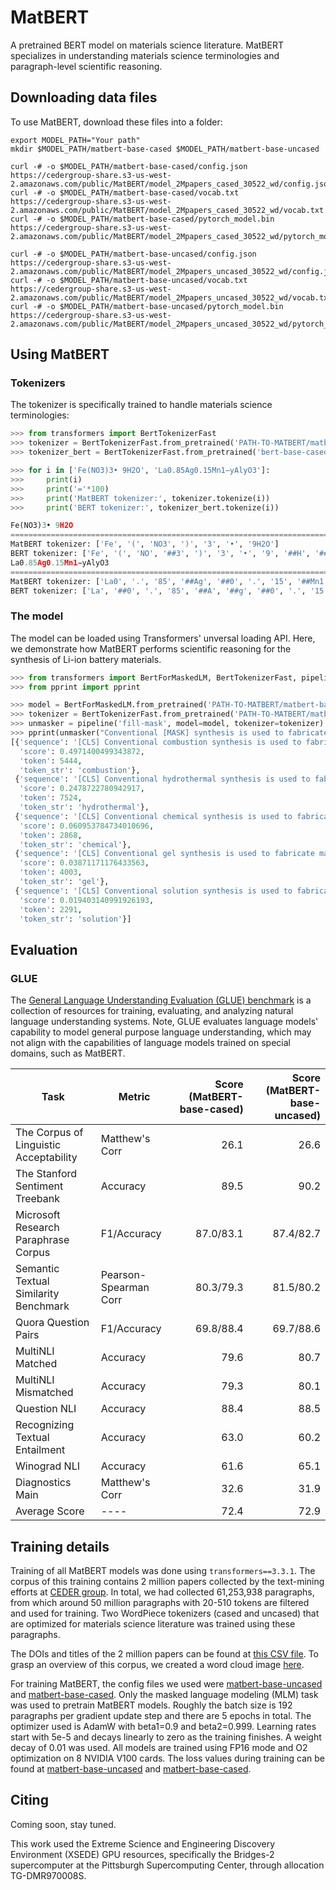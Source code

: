 # MatBERT
A pretrained BERT model on materials science literature. MatBERT specializes in understanding 
materials science terminologies and paragraph-level scientific reasoning.

## Downloading data files

To use MatBERT, download these files into a folder:

```
export MODEL_PATH="Your path"
mkdir $MODEL_PATH/matbert-base-cased $MODEL_PATH/matbert-base-uncased

curl -# -o $MODEL_PATH/matbert-base-cased/config.json https://cedergroup-share.s3-us-west-2.amazonaws.com/public/MatBERT/model_2Mpapers_cased_30522_wd/config.json
curl -# -o $MODEL_PATH/matbert-base-cased/vocab.txt https://cedergroup-share.s3-us-west-2.amazonaws.com/public/MatBERT/model_2Mpapers_cased_30522_wd/vocab.txt
curl -# -o $MODEL_PATH/matbert-base-cased/pytorch_model.bin https://cedergroup-share.s3-us-west-2.amazonaws.com/public/MatBERT/model_2Mpapers_cased_30522_wd/pytorch_model.bin

curl -# -o $MODEL_PATH/matbert-base-uncased/config.json https://cedergroup-share.s3-us-west-2.amazonaws.com/public/MatBERT/model_2Mpapers_uncased_30522_wd/config.json
curl -# -o $MODEL_PATH/matbert-base-uncased/vocab.txt https://cedergroup-share.s3-us-west-2.amazonaws.com/public/MatBERT/model_2Mpapers_uncased_30522_wd/vocab.txt
curl -# -o $MODEL_PATH/matbert-base-uncased/pytorch_model.bin https://cedergroup-share.s3-us-west-2.amazonaws.com/public/MatBERT/model_2Mpapers_uncased_30522_wd/pytorch_model.bin
```

## Using MatBERT

### Tokenizers

The tokenizer is specifically trained to handle materials science terminologies:

```python
>>> from transformers import BertTokenizerFast
>>> tokenizer = BertTokenizerFast.from_pretrained('PATH-TO-MATBERT/matbert-base-cased', do_lower_case=False)
>>> tokenizer_bert = BertTokenizerFast.from_pretrained('bert-base-cased', do_lower_case=False)

>>> for i in ['Fe(NO3)3• 9H2O', 'La0.85Ag0.15Mn1−yAlyO3']:
>>>     print(i)
>>>     print('='*100)
>>>     print('MatBERT tokenizer:', tokenizer.tokenize(i))
>>>     print('BERT tokenizer:', tokenizer_bert.tokenize(i))

Fe(NO3)3• 9H2O
====================================================================================================
MatBERT tokenizer: ['Fe', '(', 'NO3', ')', '3', '•', '9H2O']
BERT tokenizer: ['Fe', '(', 'NO', '##3', ')', '3', '•', '9', '##H', '##2', '##O']
La0.85Ag0.15Mn1−yAlyO3
====================================================================================================
MatBERT tokenizer: ['La0', '.', '85', '##Ag', '##0', '.', '15', '##Mn1', '##−y', '##Al', '##y', '##O3']
BERT tokenizer: ['La', '##0', '.', '85', '##A', '##g', '##0', '.', '15', '##M', '##n', '##1', '##−', '##y', '##A', '##ly', '##O', '##3']
```

### The model

The model can be loaded using Transformers' unversal loading API. Here, we demonstrate
how MatBERT performs scientific reasoning for the synthesis of Li-ion battery materials.

```python
>>> from transformers import BertForMaskedLM, BertTokenizerFast, pipeline
>>> from pprint import pprint

>>> model = BertForMaskedLM.from_pretrained('PATH-TO-MATBERT/matbert-base-cased')
>>> tokenizer = BertTokenizerFast.from_pretrained('PATH-TO-MATBERT/matbert-base-cased', do_lower_case=False)
>>> unmasker = pipeline('fill-mask', model=model, tokenizer=tokenizer)
>>> pprint(unmasker("Conventional [MASK] synthesis is used to fabricate material LiMn2O4."))
[{'sequence': '[CLS] Conventional combustion synthesis is used to fabricate material LiMn2O4. [SEP]',
  'score': 0.4971400499343872,
  'token': 5444,
  'token_str': 'combustion'},
 {'sequence': '[CLS] Conventional hydrothermal synthesis is used to fabricate material LiMn2O4. [SEP]',
  'score': 0.2478722780942917,
  'token': 7524,
  'token_str': 'hydrothermal'},
 {'sequence': '[CLS] Conventional chemical synthesis is used to fabricate material LiMn2O4. [SEP]',
  'score': 0.060953784734010696,
  'token': 2868,
  'token_str': 'chemical'},
 {'sequence': '[CLS] Conventional gel synthesis is used to fabricate material LiMn2O4. [SEP]',
  'score': 0.03871171176433563,
  'token': 4003,
  'token_str': 'gel'},
 {'sequence': '[CLS] Conventional solution synthesis is used to fabricate material LiMn2O4. [SEP]',
  'score': 0.019403140991926193,
  'token': 2291,
  'token_str': 'solution'}]
```

## Evaluation

### GLUE

The [General Language Understanding Evaluation (GLUE) benchmark](https://gluebenchmark.com/) 
is a collection of resources for training, evaluating, and analyzing natural language understanding systems.
Note, GLUE evaluates language models' capability to model general purpose language understanding,
which may not align with the capabilities of language models trained on special domains, such as MatBERT.

| Task                                   | Metric                | Score (MatBERT-base-cased) | Score (MatBERT-base-uncased) |
|----------------------------------------|-----------------------|---------------------------:|-----------------------------:|
| The Corpus of Linguistic Acceptability | Matthew's Corr        |                       26.1 |                         26.6 |
| The Stanford Sentiment Treebank        | Accuracy              |                       89.5 |                         90.2 |
| Microsoft Research Paraphrase Corpus   | F1/Accuracy           |                  87.0/83.1 |                    87.4/82.7 |
| Semantic Textual Similarity Benchmark  | Pearson-Spearman Corr |                  80.3/79.3 |                    81.5/80.2 |
| Quora Question Pairs                   | F1/Accuracy           |                  69.8/88.4 |                    69.7/88.6 |
| MultiNLI Matched                       | Accuracy              |                       79.6 |                         80.7 |
| MultiNLI Mismatched                    | Accuracy              |                       79.3 |                         80.1 |
| Question NLI                           | Accuracy              |                       88.4 |                         88.5 |
| Recognizing Textual Entailment         | Accuracy              |                       63.0 |                         60.2 |
| Winograd NLI                           | Accuracy              |                       61.6 |                         65.1 |
| Diagnostics Main                       | Matthew's Corr        |                       32.6 |                         31.9 |
| Average Score                          | ----                  |                       72.4 |                         72.9 |


## Training details

Training of all MatBERT models was done using `transformers==3.3.1`.
The corpus of this training contains 2 million papers collected by the
text-mining efforts at [CEDER group](https://ceder.berkeley.edu/). In
total, we had collected 61,253,938 paragraphs, from which around 50 million
paragraphs with 20-510 tokens are filtered and used for training. Two WordPiece
tokenizers (cased and uncased) that are optimized for materials science 
literature was trained using these paragraphs.

The DOIs and titles of the 2 million papers can be found at [this CSV file](https://cedergroup-share.s3-us-west-2.amazonaws.com/public/MatBERT/PretrainingDataDOIs.csv.zip).
To grasp an overview of this corpus, we created a word cloud image [here](docs/PretrainingCorpusWordCloud.png).

For training MatBERT, the config files we used were 
[matbert-base-uncased](matbert/training/configs/bert-base-uncased-wd.json)
and [matbert-base-cased](matbert/training/configs/bert-base-cased-wd.json).
Only the masked language modeling (MLM) task was used to pretrain MatBERT models.
Roughly the batch size is 192 paragraphs per gradient update step and there are
5 epochs in total. The optimizer used is AdamW with beta1=0.9 and beta2=0.999. 
Learning rates start with 5e-5 and decays linearly to zero as the training finishes. 
A weight decay of 0.01 was used. All models are trained using FP16 mode and O2 
optimization on 8 NVIDIA V100 cards. The loss values during training can be found
at [matbert-base-uncased](docs/model_2Mpapers_uncased_30522_wd.csv) and
[matbert-base-cased](docs/model_2Mpapers_cased_30522_wd.csv).

## Citing

Coming soon, stay tuned.

This work used the Extreme Science and Engineering Discovery Environment (XSEDE) 
GPU resources, specifically the Bridges-2 supercomputer at the Pittsburgh 
Supercomputing Center, through allocation TG-DMR970008S.
